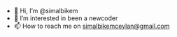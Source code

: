 - 👋 Hi, I’m @simalbikem
- 👀 I’m interested in been a newcoder
- 📫 How to reach me on simalbikemceylan@gmail.com
